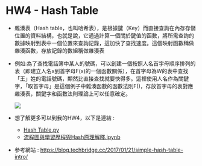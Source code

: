 # HW4 - Hash Table
* 雜湊表（Hash table，也叫哈希表），是根據鍵（Key）而直接查詢在內存存儲位置的資料結構，也就是說，它通過計算一個關於鍵值的函數，將所需查詢的數據映射到表中一個位置來查詢記錄，這加快了查找速度。這個映射函數稱做雜湊函數，存放記錄的數組稱做雜湊表
* 例如:為了查找電話簿中某人的號碼，可以創建一個按照人名首字母順序排列的表（即建立人名x到首字母F(x)的一個函數關係），在首字母為W的表中查找「王」姓的電話號碼，顯然比直接查找就要快得多。這裡使用人名作為關鍵字，「取首字母」是這個例子中雜湊函數的函數法則F()，存放首字母的表對應雜湊表，關鍵字和函數法則理論上可以任意確定。

  <img src="http://vhanda.in/blog/images/2012/07/19/normal-hash-table.png">
  
* 想了解更多可以到我的HW4，以下是連結 :
  * [Hash Table.py](https://github.com/eter0000/learningnotes/blob/master/HW4/hash_table_06170210.py)
  * [流程圖與學習歷程與Hash原理解釋.ipynb](https://github.com/eter0000/learningnotes/blob/master/HW4/%E6%B5%81%E7%A8%8B%E5%9C%96%E8%88%87%E5%AD%B8%E7%BF%92%E6%AD%B7%E7%A8%8B%E8%88%87Hash%E5%8E%9F%E7%90%86%E8%A7%A3%E9%87%8B.ipynb)
  
* 參考網站 : https://blog.techbridge.cc/2017/01/21/simple-hash-table-intro/
